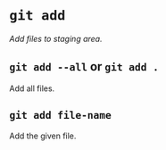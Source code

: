 # `git add`

*Add files to staging area.*

## `git add --all` or `git add .`

Add all files.

## `git add file-name`

Add the given file.
